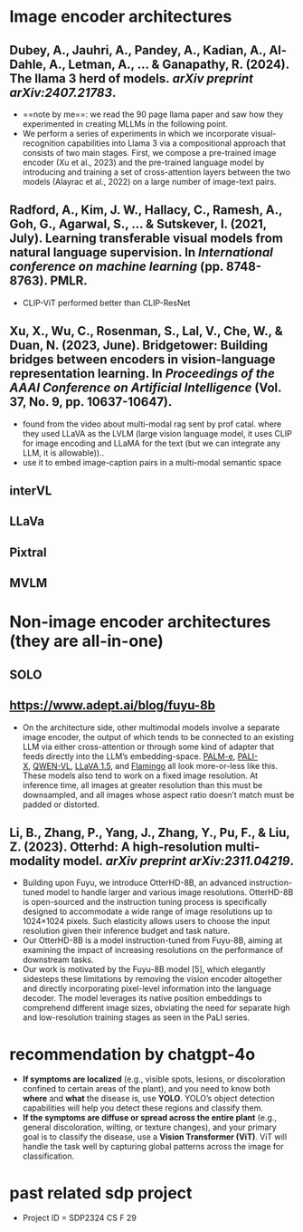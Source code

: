 # Image encoder architectures
## Dubey, A., Jauhri, A., Pandey, A., Kadian, A., Al-Dahle, A., Letman, A., ... & Ganapathy, R. (2024). The llama 3 herd of models. _arXiv preprint arXiv:2407.21783_.
- ==note by me==: we read the 90 page llama paper and saw how they experimented in creating MLLMs in the following point.
- We perform a series of experiments in which we incorporate visual-recognition capabilities into Llama 3 via a compositional approach that consists of two main stages. First, we compose a pre-trained image encoder (Xu et al., 2023) and the pre-trained language model by introducing and training a set of cross-attention layers between the two models (Alayrac et al., 2022) on a large number of image-text pairs.
## Radford, A., Kim, J. W., Hallacy, C., Ramesh, A., Goh, G., Agarwal, S., ... & Sutskever, I. (2021, July). Learning transferable visual models from natural language supervision. In _International conference on machine learning_ (pp. 8748-8763). PMLR.
- CLIP-ViT performed better than CLIP-ResNet
## Xu, X., Wu, C., Rosenman, S., Lal, V., Che, W., & Duan, N. (2023, June). Bridgetower: Building bridges between encoders in vision-language representation learning. In _Proceedings of the AAAI Conference on Artificial Intelligence_ (Vol. 37, No. 9, pp. 10637-10647).
- found from the video about multi-modal rag sent by prof catal. where they used LLaVA as the LVLM (large vision language model, it uses CLIP for image encoding and LLaMA for the text (but we can integrate any LLM, it is allowable))..
- use it to embed image-caption pairs in a multi-modal semantic space
## interVL
## LLaVa
## Pixtral
## MVLM
# Non-image encoder architectures (they are all-in-one)
## SOLO
## https://www.adept.ai/blog/fuyu-8b
- On the architecture side, other multimodal models involve a separate image encoder, the output of which tends to be connected to an existing LLM via either cross-attention or through some kind of adapter that feeds directly into the LLM’s embedding-space. [PALM-e](https://arxiv.org/pdf/2303.03378.pdf), [PALI-X](https://arxiv.org/pdf/2305.18565.pdf), [QWEN-VL](https://arxiv.org/pdf/2308.12966.pdf), [LLaVA 1.5](https://arxiv.org/abs/2310.03744), and [Flamingo](https://www.deepmind.com/blog/tackling-multiple-tasks-with-a-single-visual-language-model) all look more-or-less like this. These models also tend to work on a fixed image resolution. At inference time, all images at greater resolution than this must be downsampled, and all images whose aspect ratio doesn’t match must be padded or distorted.
## Li, B., Zhang, P., Yang, J., Zhang, Y., Pu, F., & Liu, Z. (2023). Otterhd: A high-resolution multi-modality model. _arXiv preprint arXiv:2311.04219_.
- Building upon Fuyu, we introduce OtterHD-8B, an advanced instruction-tuned model to handle larger and various image resolutions. OtterHD-8B is open-sourced and the instruction tuning process is specifically designed to accommodate a wide range of image resolutions up to 1024×1024 pixels. Such elasticity allows users to choose the input resolution given their inference budget and task nature.
- Our OtterHD-8B is a model instruction-tuned from Fuyu-8B, aiming at examining the impact of increasing resolutions on the performance of downstream tasks.
- Our work is motivated by the Fuyu-8B model [5], which elegantly sidesteps these limitations by removing the vision encoder altogether and directly incorporating pixel-level information into the language decoder. The model leverages its native position embeddings to comprehend different image sizes, obviating the need for separate high and low-resolution training stages as seen in the PaLI series.
# recommendation by chatgpt-4o
- **If symptoms are localized** (e.g., visible spots, lesions, or discoloration confined to certain areas of the plant), and you need to know both **where** and **what** the disease is, use **YOLO**. YOLO’s object detection capabilities will help you detect these regions and classify them.
- **If the symptoms are diffuse or spread across the entire plant** (e.g., general discoloration, wilting, or texture changes), and your primary goal is to classify the disease, use a **Vision Transformer (ViT)**. ViT will handle the task well by capturing global patterns across the image for classification.
# past related sdp project
- Project ID = SDP2324 CS F 29